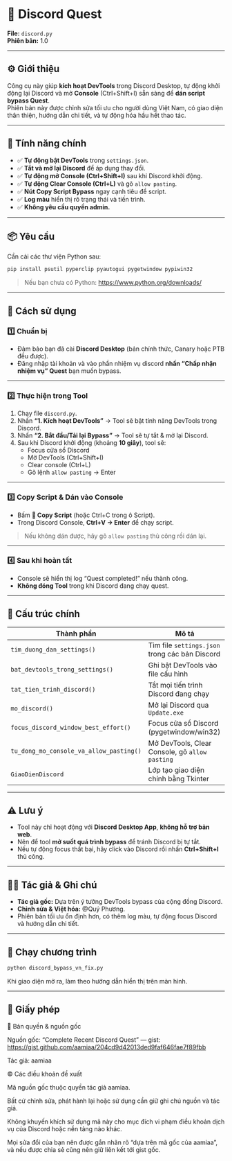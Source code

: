 # 🧩 Discord Quest
**File:** `discord.py`  
**Phiên bản:** 1.0

---

## ⚙️ Giới thiệu

Công cụ này giúp **kích hoạt DevTools** trong Discord Desktop, tự động khởi động lại Discord và mở **Console** (Ctrl+Shift+I) sẵn sàng để **dán script bypass Quest**.  
Phiên bản này được chỉnh sửa tối ưu cho người dùng Việt Nam, có giao diện thân thiện, hướng dẫn chi tiết, và tự động hóa hầu hết thao tác.

---

## 🚀 Tính năng chính

- ✅ **Tự động bật DevTools** trong `settings.json`.  
- ✅ **Tắt và mở lại Discord** để áp dụng thay đổi.  
- ✅ **Tự động mở Console (Ctrl+Shift+I)** sau khi Discord khởi động.  
- ✅ **Tự động Clear Console (Ctrl+L)** và gõ `allow pasting`.  
- ✅ **Nút Copy Script Bypass** ngay cạnh tiêu đề script.  
- ✅ **Log màu** hiển thị rõ trạng thái và tiến trình.  
- ✅ **Không yêu cầu quyền admin.**

---

## 📦 Yêu cầu

Cần cài các thư viện Python sau:

```bash
pip install psutil pyperclip pyautogui pygetwindow pypiwin32
```

> Nếu bạn chưa có Python: https://www.python.org/downloads/

---

## 🧭 Cách sử dụng

### 1️⃣ Chuẩn bị
- Đảm bảo bạn đã cài **Discord Desktop** (bản chính thức, Canary hoặc PTB đều được).
- Đăng nhập tài khoản và vào phần nhiệm vụ discord **nhấn “Chấp nhận nhiệm vụ” Quest** bạn muốn bypass.

---

### 2️⃣ Thực hiện trong Tool
1. Chạy file `discord.py`.
2. Nhấn **“1. Kích hoạt DevTools”** → Tool sẽ bật tính năng DevTools trong Discord.
3. Nhấn **“2. Bắt đầu/Tải lại Bypass”** → Tool sẽ tự tắt & mở lại Discord.
4. Sau khi Discord khởi động (khoảng **10 giây**), tool sẽ:
   - Focus cửa sổ Discord  
   - Mở DevTools (Ctrl+Shift+I)  
   - Clear console (Ctrl+L)  
   - Gõ lệnh `allow pasting` → Enter  

---

### 3️⃣ Copy Script & Dán vào Console
- Bấm **💾 Copy Script** (hoặc Ctrl+C trong ô Script).
- Trong Discord Console, **Ctrl+V → Enter** để chạy script.

> Nếu không dán được, hãy gõ `allow pasting` thủ công rồi dán lại.

---

### 4️⃣ Sau khi hoàn tất
- Console sẽ hiển thị log “Quest completed!” nếu thành công.  
- **Không đóng Tool** trong khi Discord đang chạy quest.

---

## 📁 Cấu trúc chính

| Thành phần | Mô tả |
|-------------|-------|
| `tim_duong_dan_settings()` | Tìm file `settings.json` trong các bản Discord |
| `bat_devtools_trong_settings()` | Ghi bật DevTools vào file cấu hình |
| `tat_tien_trinh_discord()` | Tắt mọi tiến trình Discord đang chạy |
| `mo_discord()` | Mở lại Discord qua `Update.exe` |
| `focus_discord_window_best_effort()` | Focus cửa sổ Discord (pygetwindow/win32) |
| `tu_dong_mo_console_va_allow_pasting()` | Mở DevTools, Clear Console, gõ `allow pasting` |
| `GiaoDienDiscord` | Lớp tạo giao diện chính bằng Tkinter |

---

## ⚠️ Lưu ý
- Tool này chỉ hoạt động với **Discord Desktop App**, **không hỗ trợ bản web**.
- Nên để tool **mở suốt quá trình bypass** để tránh Discord bị tự tắt.
- Nếu tự động focus thất bại, hãy click vào Discord rồi nhấn **Ctrl+Shift+I** thủ công.

---

## 🧑‍💻 Tác giả & Ghi chú
- **Tác giả gốc:** Dựa trên ý tưởng DevTools bypass của cộng đồng Discord.  
- **Chỉnh sửa & Việt hóa:** @Quý Phương.  
- Phiên bản tối ưu ổn định hơn, có thêm log màu, tự động focus Discord và hướng dẫn chi tiết.

---

## 🏁 Chạy chương trình

```bash
python discord_bypass_vn_fix.py
```

Khi giao diện mở ra, làm theo hướng dẫn hiển thị trên màn hình.

---

## 📜 Giấy phép

📝 Bản quyền & nguồn gốc

Nguồn gốc: “Complete Recent Discord Quest” — gist: https://gist.github.com/aamiaa/204cd9d42013ded9faf646fae7f89fbb

Tác giả: aamiaa

© Các điều khoản đề xuất

Mã nguồn gốc thuộc quyền tác giả aamiaa.

Bất cứ chỉnh sửa, phát hành lại hoặc sử dụng cần giữ ghi chú nguồn và tác giả.

Không khuyến khích sử dụng mã này cho mục đích vi phạm điều khoản dịch vụ của Discord hoặc nền tảng nào khác.

Mọi sửa đổi của bạn nên được gắn nhãn rõ “dựa trên mã gốc của aamiaa”, và nếu được chia sẻ cũng nên giữ liên kết tới gist gốc.
